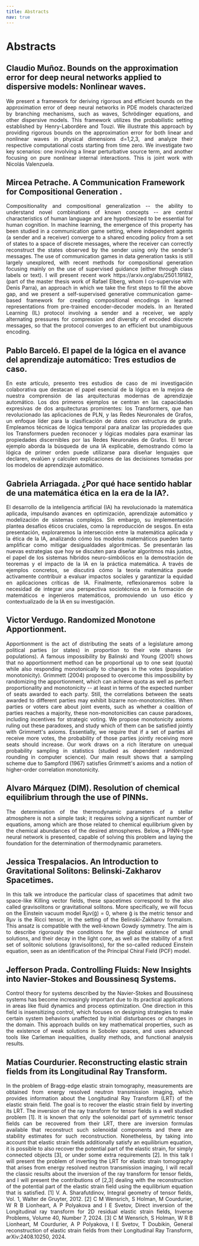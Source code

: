 ```yaml
---
title: Abstracts
nav: true
---
```


# Abstracts

## Claudio Muñoz. Bounds on the approximation error for deep neural networks applied to dispersive models: Nonlinear waves.
<p style="text-align: justify;">
We present a framework for deriving rigorous and efficient bounds on the approximation error of deep neural networks in PDE models characterized by branching mechanisms, such as waves, Schrödinger equations, and other dispersive models. This framework utilizes the probabilistic setting established by Henry-Labordère and Touzi. We illustrate this approach by providing rigorous bounds on the approximation error for both linear and nonlinear waves in physical dimensions d=1,2,3, and analyze their respective computational costs starting from time zero. We investigate two key scenarios: one involving a linear perturbative source term, and another focusing on pure nonlinear internal interactions. This is joint work with Nicolás Valenzuela.
</p>

## Mircea Petrache. A Communication Framework for Compositional Generation .
<p style="text-align: justify;">
Compositionality and compositional generalization -- the ability to understand novel combinations of known concepts --  are central characteristics of human language and are hypothesized to be essential for human cognition. In machine learning, the emergence of this property has been studied in a communication game setting, where independent agents (a sender and a receiver) converge to a shared encoding policy from a set of states to a space of discrete messages, where the receiver can correctly reconstruct the states observed by the sender using only the sender's messages. The use of communication games in data generation tasks is still largely unexplored, with recent methods for compositional generation focusing mainly on the use of supervised guidance (either through class labels or text). 
I will present recent work https://arxiv.org/abs/2501.19182, (part of the master thesis work of Rafael Elberg, whom I co-supervise with Denis Parra), an approach in which we take the first steps to fill the above gap, and we present a self-supervised generative communication game-based framework for creating compositional encodings in learned representations from pre-trained encoder-decoder models. In an Iterated Learning (IL) protocol involving a sender and a receiver, we apply alternating pressures for compression and diversity of encoded discrete messages, so that the protocol converges to an efficient but unambiguous encoding.
</p>

## Pablo Barceló. El papel de la lógica en el avance del aprendizaje automático: Tres estudios de caso.
<p style="text-align: justify;">
En este artículo, presento tres estudios de caso de mi investigación colaborativa que destacan el papel esencial de la lógica en la mejora de nuestra comprensión de las arquitecturas modernas de aprendizaje automático. Los dos primeros ejemplos se centran en las capacidades expresivas de dos arquitecturas prominentes: los Transformers, que han revolucionado las aplicaciones de PLN, y las Redes Neuronales de Grafos, un enfoque líder para la clasificación de datos con estructura de grafo. Empleamos técnicas de lógica temporal para analizar las propiedades que los Transformers pueden reconocer y lógicas modales para examinar las propiedades discernibles por las Redes Neuronales de Grafos. El tercer ejemplo aborda la búsqueda de una IA explicable, demostrando cómo la lógica de primer orden puede utilizarse para diseñar lenguajes que declaren, evalúen y calculen explicaciones de las decisiones tomadas por los modelos de aprendizaje automático.
</p>

## Gabriela Arriagada. ¿Por qué hace sentido hablar de una matemática ética en la era de la IA?.
<p style="text-align: justify;">
El desarrollo de la inteligencia artificial (IA) ha revolucionado la matemática aplicada, impulsando avances en optimización, aprendizaje automático y modelización de sistemas complejos. Sin embargo, su implementación plantea desafíos éticos cruciales, como la reproducción de sesgos. En esta presentación, exploraremos la intersección entre la matemática aplicada y la ética de la IA, analizando cómo los modelos matemáticos pueden tanto amplificar como mitigar desigualdades algorítmicas. Se presentarán las nuevas estrategias que hoy se discuten para diseñar algoritmos más justos, el papel de los sistemas híbridos neuro-simbólicos en la demostración de teoremas y el impacto de la IA en la práctica matemática. A través de ejemplos concretos, se discutirá cómo la teoría matemática puede activamente contribuir a evaluar impactos sociales y garantizar la equidad en aplicaciones críticas de IA. Finalmente, reflexionaremos sobre la necesidad de integrar una perspectiva sociotécnica en la formación de matemáticos e ingenieros matemáticos, promoviendo un uso ético y contextualizado de la IA en su investigación.
</p>

## Victor Verdugo. Randomized Monotone Apportionment.
<p style="text-align: justify;">
Apportionment is the act of distributing the seats of a legislature among political parties (or states) in proportion to their vote shares (or populations). A famous impossibility by Balinski and Young (2001) shows that no apportionment method can be proportional up to one seat (quota) while also responding monotonically to changes in the votes (population monotonicity). Grimmett (2004) proposed to overcome this impossibility by randomizing the apportionment, which can achieve quota as well as perfect proportionality and monotonicity -- at least in terms of the expected number of seats awarded to each party. Still, the correlations between the seats awarded to different parties may exhibit bizarre non-monotonicities. When parties or voters care about joint events, such as whether a coalition of parties reaches a majority, these non-monotonicities can cause paradoxes, including incentives for strategic voting. We propose monotonicity axioms ruling out these paradoxes, and study which of them can be satisfied jointly with Grimmett's axioms. Essentially, we require that if a set of parties all receive more votes, the probability of those parties jointly receiving more seats should increase. Our work draws on a rich literature on unequal probability sampling in statistics (studied as dependent randomized rounding in computer science). Our main result shows that a sampling scheme due to Sampford (1967) satisfies Grimmett's axioms and a notion of higher-order correlation monotonicity.
</p>

## Alvaro Márquez (DIM). Resolution of chemical equilibrium through the use of PINNs.
<p style="text-align: justify;">
The determination of the thermodynamic parameters of a stellar
atmosphere is not a simple task; it requires solving a significant number of
equations, among which are those related to chemical equilibrium given by the chemical
abundances of the desired atmospheres. Below, a PINN-type neural network is presented, capable of
solving this problem and laying the foundation for the determination of thermodynamic
parameters.
</p>

## Jessica Trespalacios. An Introduction to Gravitational Solitons: Belinski-Zakharov Spacetimes.
<p style="text-align: justify;">
In this talk we introduce the particular class of spacetimes that admit two space-like Killing vector fields, these spacetimes correspond to the also called gravisolitons or gravitational solitons. More specifically, we will focus on the Einstein vacuum model Rµν(g̃) = 0, where g̃ is the metric tensor and Rµν is the Ricci tensor, in the setting of the Belinski-Zakharov formalism. This ansatz is compatible with the well-known Gowdy symmetry. The aim is to describe rigorously the conditions for the global existence of small solutions, and their decay in the light cone, as well as the stability of a first set of solitonic solutions (gravisolitons), for the so-called reduced Einstein equation, seen as an identification of the Principal Chiral Field (PCF) model.
</p>

## Jefferson Prada. Controlling Fluids: New Insights into Navier-Stokes and Boussinesq Systems.
<p style="text-align: justify;">
Control theory for systems described by the Navier-Stokes and Boussinesq systems has become increasingly important due to its practical applications in areas like fluid dynamics and process optimization. One direction in this field is insensitizing control, which focuses on designing strategies to make certain system behaviors unaffected by initial disturbances or changes in the domain. This approach builds on key mathematical properties, such as the existence of weak solutions in Sobolev spaces, and uses advanced tools like Carleman inequalities, duality methods, and functional analysis results.
</p>

## Matías Courdurier. Reconstructing elastic strain fields from its Longitudinal Ray Transform.
<p style="text-align: justify;">
In the problem of Bragg-edge elastic strain tomography, measurements are obtained from energy resolved neutron transmission imaging, which provides information about the Longitudinal Ray Transform (LRT) of the elastic strain field. The goal is to recover the elastic strain field by inverting its LRT. The inversion of the ray transform for tensor fields is a well studied problem [1]. It is known that only the solenoidal part of symmetric tensor fields can be recovered from their LRT, there are inversion formulas available that reconstruct such solenoidal components and there are stability estimates for such reconstruction. Nonetheless, by taking into account that elastic strain fields additionally satisfy an equilibrium equation, it is possible to also recover the potential part of the elastic strain, for simply connected objects [3], or under some extra requirements [2].
In this talk I will present the problem of inverting the LRT for elastic strain tomography that arises from energy resolved neutron transmission imaging,  I will recall the classic results about the inversion of the ray transform for tensor fields, and I will present the contributions of [2,3] dealing with the reconstruction of the potential part of the elastic strain field using the equilibrium equation that is satisfied.
[1] V. A. Sharafutdinov, Integral geometry of tensor fields, Vol. 1, Walter de Gruyter, 2012.
[2] C M Wensrich, S Holman, M Courdurier, W R B Lionheart, A P Polyakova and I E Svetov, Direct inversion of the Longitudinal ray transform for 2D residual elastic strain fields, Inverse Problems, Volume 40, Number 7, 2024.
[3] C M Wensrich, S Holman, W R B Lionheart, M Courdurier, A P Polyakova, I E Svetov, T Doubikin, General reconstruction of elastic strain fields from their Longitudinal Ray Transform, arXiv:2408.10250, 2024.
</p>

